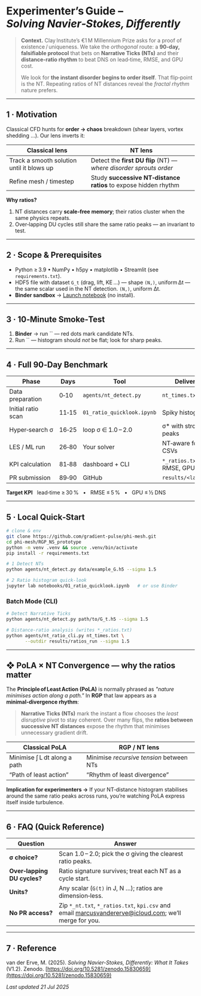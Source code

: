 # Experimenter’s Guide – *Solving Navier‑Stokes, Differently*

> **Context.** Clay Institute’s €1 M Millennium Prize asks for a proof of existence / uniqueness. We take the *orthogonal* route: a **90‑day, falsifiable protocol** that bets on **Narrative Ticks (NTs)** and their **distance‑ratio rhythm** to beat DNS on lead‑time, RMSE, and GPU cost.
>
> We look for **the instant disorder begins to order itself**. That flip‑point is the NT. Repeating ratios of NT distances reveal the *fractal rhythm* nature prefers.

---

## 1 · Motivation

Classical CFD hunts for **order → chaos** breakdown (shear layers, vortex shedding …). Our lens inverts it:

| Classical lens                            | NT lens                                                            |
| ----------------------------------------- | ------------------------------------------------------------------ |
| Track a smooth solution until it blows up | Detect the **first DU flip** (NT) — *where disorder sprouts order* |
| Refine mesh / timestep                    | Study **successive NT‑distance ratios** to expose hidden rhythm    |

**Why ratios?**

1. NT distances carry **scale‑free memory**; their ratios cluster when the same physics repeats.
2. Over‑lapping DU cycles still share the same ratio peaks — an invariant to test.

---

## 2 · Scope & Prerequisites

- Python ≥ 3.9 • NumPy • h5py • matplotlib • Streamlit (see `requirements.txt`).
- HDF5 file with dataset `G_t` (drag, lift, KE …) — shape `(N,)`, uniform Δt — the same scalar used in the NT detection. `(N,)`, uniform Δt.
- **Binder sandbox** → [Launch notebook](https://mybinder.org/v2/gh/gradient-pulse/phi-mesh/HEAD?urlpath=lab/tree/RGP_NS_prototype/notebooks/00_quicklook.ipynb) (no install).

---

## 3 · 10‑Minute Smoke‑Test

1. **Binder** → run \`\` — red dots mark candidate NTs.
2. Run \`\` — histogram should *not* be flat; look for sharp peaks.

---

## 4 · Full 90‑Day Benchmark

| Phase              | Days  | Tool                       | Deliverable                 |
| ------------------ | ----- | -------------------------- | --------------------------- |
| Data preparation   | 0‑10  | `agents/nt_detect.py`      | `nt_times.txt`              |
| Initial ratio scan | 11‑15 | `01_ratio_quicklook.ipynb` | Spiky histogram             |
| Hyper‑search σ     | 16‑25 | loop σ ∈ 1.0 – 2.0         | σ\* with strongest peaks    |
| LES / ML run       | 26‑80 | Your solver                | NT‑aware forecast CSVs      |
| KPI calculation    | 81‑88 | dashboard + CLI            | `*_ratios.txt`, RMSE, GPU h |
| PR submission      | 89‑90 | GitHub                     | `results/<lab_tag>/…`       |

**Target KPI**   lead‑time ≥ 30 %   •   RMSE ≤ 5 %   •   GPU ≤ ½ DNS

---

## 5 · Local Quick‑Start

```bash
# clone & env
git clone https://github.com/gradient-pulse/phi-mesh.git
cd phi-mesh/RGP_NS_prototype
python -m venv .venv && source .venv/bin/activate
pip install -r requirements.txt

# 1 Detect NTs
python agents/nt_detect.py data/example_G.h5 --sigma 1.5

# 2 Ratio histogram quick‑look
jupyter lab notebooks/01_ratio_quicklook.ipynb   # or use Binder
```

### Batch Mode (CLI)

```bash
# Detect Narrative Ticks
python agents/nt_detect.py path/to/G_t.h5 --sigma 1.5

# Distance‑ratio analysis (writes *_ratios.txt)
python agents/nt_ratio_cli.py nt_times.txt \
       --outdir results/ratios_run --sigma 1.5
```

---

## ❖ PoLA × NT Convergence — why the ratios matter

The **Principle of Least Action (PoLA)** is normally phrased as *"nature minimises action along a path."* In **RGP** that law appears as a **minimal‑divergence rhythm**:

> **Narrative Ticks (NTs)** mark the instant a flow chooses the *least disruptive* pivot to stay coherent. Over many flips, the **ratios between successive NT distances** expose the rhythm that minimises unnecessary gradient drift.

| **Classical PoLA**           | **RGP / NT lens**                        |
| ---------------------------- | ---------------------------------------- |
| Minimise ∫ L dt along a path | Minimise *recursive tension* between NTs |
| “Path of least action”       | “Rhythm of least divergence”             |

**Implication for experimenters →** If your NT‑distance histogram stabilises around the same ratio peaks across runs, you’re watching PoLA express itself inside turbulence.

---

## 6 · FAQ (Quick Reference)

| Question                    | Answer                                                                                                                                       |
| --------------------------- | -------------------------------------------------------------------------------------------------------------------------------------------- |
| **σ choice?**               | Scan 1.0 – 2.0; pick the σ giving the clearest ratio peaks.                                                                                  |
| **Over‑lapping DU cycles?** | Ratio signature survives; treat each NT as a cycle start.                                                                                    |
| **Units?**                  | Any scalar (`G(t)` in J, N …); ratios are dimension‑less.                                                                                    |
| **No PR access?**           | Zip `*_nt.txt`, `*_ratios.txt`, `kpi.csv` and email [marcusvandererve@icloud.com](mailto\:marcusvandererve@icloud.com); we’ll merge for you. |

---

## 7 · Reference

van der Erve, M. (2025). *Solving Navier-Stokes, Differently: What It Takes* (V1.2). Zenodo. [https://doi.org/10.5281/zenodo.15830659](https://doi.org/10.5281/zenodo.15830659)



*Last updated 21 Jul 2025*

